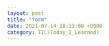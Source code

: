 ```yaml
---
layout: post
title: "form"
date: 2021-07-14 18:13:00 +0900
category: TIL(Today_I_Learned)
---
```

